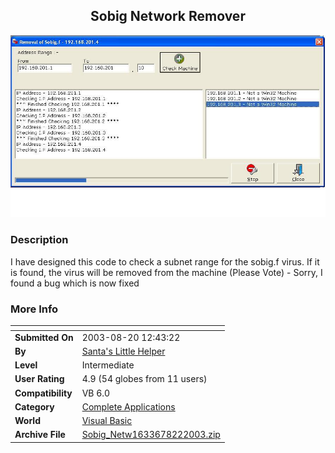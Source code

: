 ﻿<div align="center">

## Sobig Network Remover

<img src="PIC2003822519581946.JPG">
</div>

### Description

I have designed this code to check a subnet range for the sobig.f virus. If it is found, the virus will be removed from the machine (Please Vote) - Sorry, I found a bug which is now fixed
 
### More Info
 


<span>             |<span>
---                |---
**Submitted On**   |2003-08-20 12:43:22
**By**             |[Santa's Little Helper](https://github.com/Planet-Source-Code/PSCIndex/blob/master/ByAuthor/santa-s-little-helper.md)
**Level**          |Intermediate
**User Rating**    |4.9 (54 globes from 11 users)
**Compatibility**  |VB 6\.0
**Category**       |[Complete Applications](https://github.com/Planet-Source-Code/PSCIndex/blob/master/ByCategory/complete-applications__1-27.md)
**World**          |[Visual Basic](https://github.com/Planet-Source-Code/PSCIndex/blob/master/ByWorld/visual-basic.md)
**Archive File**   |[Sobig\_Netw1633678222003\.zip](https://github.com/Planet-Source-Code/santa-s-little-helper-sobig-network-remover__1-47906/archive/master.zip)








